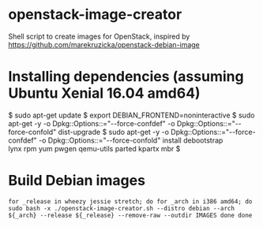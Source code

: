 # openstack-image-creator
Shell script to create images for OpenStack, inspired by https://github.com/marekruzicka/openstack-debian-image

# Installing dependencies (assuming Ubuntu Xenial 16.04 amd64)
$ sudo apt-get update
$ export DEBIAN_FRONTEND=noninteractive
$ sudo apt-get -y -o Dpkg::Options::="--force-confdef" -o Dpkg::Options::="--force-confold"  dist-upgrade
$ sudo apt-get -y -o Dpkg::Options::="--force-confdef" -o Dpkg::Options::="--force-confold"  install debootstrap \
  lynx rpm yum pwgen qemu-utils parted kpartx mbr 
$

# Build Debian images
`for _release in wheezy jessie stretch; do
	for _arch in i386 amd64; do
		sudo bash -x ./openstack-image-creator.sh --distro debian --arch ${_arch} --release ${_release} --remove-raw --outdir IMAGES
	done
done`
